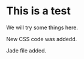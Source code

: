 This is a test
==============

We will try some things here.

New CSS code was addedd.

Jade file added.
